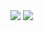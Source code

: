 <img src="https://img.shields.io/badge/HTML5-#34F26?style=flat&logo=HTML5&logoColor=white"/>

<img src="https://img.shields.io/badge/Scss-green?style=flat&logo=Sass&logoColor=CC6699"/>


